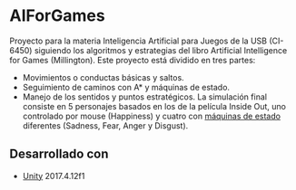 # AIForGames

Proyecto para la materia Inteligencia Artificial para Juegos de la USB (CI-6450) siguiendo los algoritmos y estrategias del libro Artificial Intelligence for Games (Millington).
Este proyecto está dividido en tres partes:
* Movimientos o conductas básicas y saltos.
* Seguimiento de caminos con A* y máquinas de estado.
* Manejo de los sentidos y puntos estratégicos.
La simulación final consiste en 5 personajes basados en los de la película Inside Out, uno controlado por mouse (Happiness) y cuatro con [máquinas de estado](https://github.com/swsandra/AIForGames/blob/master/Assets/FSM/StateMachines.pdf) diferentes (Sadness, Fear, Anger y Disgust).

## Desarrollado con

* [Unity](https://unity3d.com/es) 2017.4.12f1
